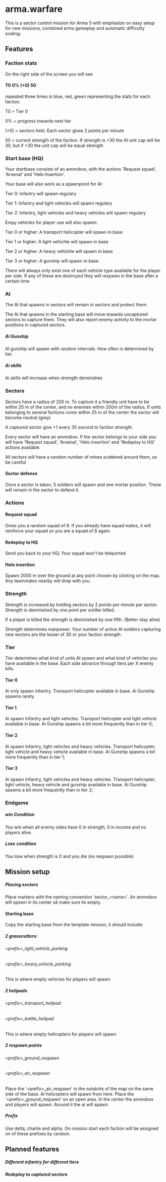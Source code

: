 # arma.warfare

This is a sector control mission for Arma 3 with emphasize on easy setup for new missions, combined arms gameplay and automatic difficulty scaling.

## Features

### Faction stats

On the right side of the screen you will see

#### T0 0% (+0) 50

repeated three times in blue, red, green representing the stats for each faction.

T0 = Tier 0

0% = progress towards next tier

(+0) = sectors held. Each sector gives 2 points per minute

50 = current strength of the faction. If strength is >30 the AI unit cap will be 30, but if <30 the unit cap will be equal strength

### Start base (HQ)
Your startbase consists of an ammobox, with the actions 'Request squad', 'Arsenal' and 'Helo Insertion'.

Your base will also work as a spawnpoint for AI:

Tier 0: Infantry will spawn regulary

Tier 1: Infantry and light vehicles will spawn regulary

Tier 2: Infantry, light vehicles and heavy vehicles will spawn regulary


Empy vehicles for player use will also spawn:

Tier 0 or higher: A transport helicopter will spawn in base

Tier 1 or higher: A light vehichle will spawn in base

Tier 2 or higher: A heavy vehichle will spawn in base

Tier 3 or higher: A gunship will spawn in base


There will always only exist one of each vehicle type available for the player per side. If any of these are destroyed they will
respawn in the base after a certain time

### AI

The AI that spawns in sectors will remain in sectors and protect them.

The Ai that spawns in the starting base will move towards uncaptured sectors to capture them. They will also report enemy activity 
to the mortar positions in captured sectors.

##### Ai Gunship
AI gunship will spawn with random intervals. How often is determined by tier.

##### Ai skills
Ai skills will increase when strength deminishes 

### Sectors

Sectors have a radius of 200 m. To capture it a friendly unit have to be within 25 m of the center, and no enemies within 200m of the radius.
If units belonging to several factions come within 25 m of the center the sector will become neutral (grey)

A captured sector give +1 every 30 second to faction strength.

Every sector will have an ammobox. If the sector belongs to your side you will have 'Request squad', 'Arsenal', 'Helo insertion' and 'Redeploy to HQ' actions available.

All sectors will have a random number of mines scattered around them, so be careful

#### Sector defense
Once a sector is taken, 5 soldiers will spawn and one mortar position. These will remain in the sector to defend it.

### Actions

#### Request squad
Gives you a random squad of 8. If you already have squad mates, it will reinforce your squad so you are a squad of 8 again. 

#### Redeploy to HQ
Send you back to your HQ. Your squad won't be teleported

#### Helo insertion
Spawn 2000 m over the ground at any point chosen by clicking on the map. Any teammates nearby will drop with you. 

### Strength

Strength is increased by holding sectors by 2 points per minute per sector.
Strength is deminished by one point per soldier killed.

If a player is killed the strength is deminished by one fifth. (Better stay alive) 

Strength determines manpower. Your number  of active AI soldiers capturing new sectors are the lesser of 30 or your faction strength. 

### Tier

Tier determines what kind of units AI spawn and what kind of vehicles you have available in the base.
Each side advance through tiers per X enemy kills. 

#### Tier 0
Ai only spawn infantry. 
Transport helicopter available in base.
Ai Gunship spawns rarely.

#### Tier 1
Ai spawn Infantry and light vehicles.
Transport helicopter and light vehicle available in base.
Ai Gunship spawns a bit more frequently than in tier 0;

#### Tier 2
Ai spawn Infantry, light vehicles and heavy vehicles.
Transport helicopter, light vehicle and heavy vehicle available in base.
Ai Gunship spawns a bit more frequently than in tier 1;

#### Tier 3
Ai spawn Infantry, light vehicles and heavy vehicles.
Transport helicopter, light vehicle, heavy vehicle and gunship available in base.
Ai Gunship spawns a bit more frequently than in tier 2;

### Endgame

##### win Condition
You win when all enemy sides have 0 in strength, 0 in income and no players alive.

##### Lose condition
You lose when strength is 0 and you die (no respawn possible)

## Mission setup

##### Placing sectors
Place markers with the naming convention 'sector_\<name\>'.
An ammobox will spawn in its center så make sure its empty.

#### Starting base

Copy the starting base from the template mission, it should include:

##### 2 grasscutters:
###### \<prefix\>_light_vehicle_parking  
###### \<prefix\>_heavy_vehicle_parking
  
This is where empty vehicles for players will spawn  

##### 2 helipads
###### \<prefix\>_transport_helipad  
###### \<prefix\>_battle_helipad

This is where empty helicopters for players will spawn  

##### 2 respawn points
###### \<prefix\>_ground_respawn
###### \<prefix\>_air_respawn

Place the '\<prefix\>_air_respawn' in the outskirts of the map on the same side of the base. Ai helicopters will spawn from here.
Place the '\<prefix\>_ground_respawn' on an open area. In the center the ammobox and players will spawn. Around it the ai will spawn. 

##### Prefix

Use delta, charlie and alpha. On mission start each faction will be assigned on of these prefixes by random.

## Planned features

##### Different infantry for different tiers
##### Redeploy to captured sectors 





